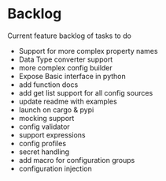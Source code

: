 # Backlog

Current feature backlog of tasks to do

- Support for more complex property names
- Data Type converter support
- more complex config builder
- Expose Basic interface in python
- add function docs
- add get list support for all config sources
- update readme with examples
- launch on cargo & pypi
- mocking support
- config validator
- support expressions
- config profiles
- secret handling
- add macro for configuration groups
- configuration injection